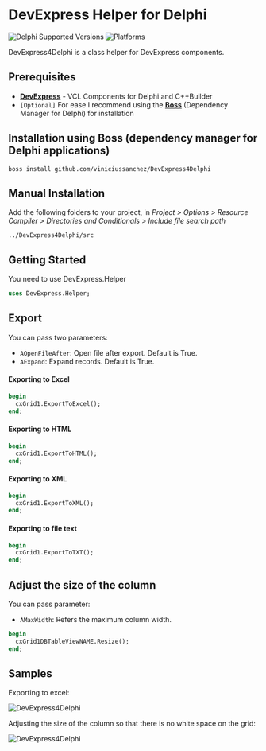 # DevExpress Helper for Delphi
![Delphi Supported Versions](https://img.shields.io/badge/Delphi%20Supported%20Versions-XE3%20and%20ever-blue.svg)
![Platforms](https://img.shields.io/badge/Supported%20platforms-Win32%20and%20Win64-red.svg)
 
DevExpress4Delphi is a class helper for DevExpress components.
 
## Prerequisites
 * [**DevExpress**](https://www.devexpress.com/products/vcl/) - VCL Components for Delphi and C++Builder
 * `[Optional]` For ease I recommend using the [**Boss**](https://github.com/HashLoad/boss) (Dependency Manager for Delphi) for installation
 
## Installation using Boss (dependency manager for Delphi applications)
```
boss install github.com/viniciussanchez/DevExpress4Delphi
```

## Manual Installation
Add the following folders to your project, in *Project > Options > Resource Compiler > Directories and Conditionals > Include file search path*
```
../DevExpress4Delphi/src
```

## Getting Started
You need to use DevExpress.Helper
```pascal
uses DevExpress.Helper;
```

## Export

You can pass two parameters:
 * `AOpenFileAfter`: Open file after export. Default is True.
 * `AExpand`: Expand records. Default is True.

#### Exporting to Excel

```pascal
begin
  cxGrid1.ExportToExcel();
end;
```

#### Exporting to HTML

```pascal
begin
  cxGrid1.ExportToHTML();
end;
```

#### Exporting to XML

```pascal
begin
  cxGrid1.ExportToXML();
end;
```

#### Exporting to file text

```pascal
begin
  cxGrid1.ExportToTXT();
end;
```

## Adjust the size of the column

You can pass parameter:
 * `AMaxWidth`: Refers the maximum column width.

```pascal
begin
  cxGrid1DBTableViewNAME.Resize();  
end;
```

## Samples

Exporting to excel:

![DevExpress4Delphi](samples/img/Screenshot_2.png)

Adjusting the size of the column so that there is no white space on the grid:

![DevExpress4Delphi](samples/img/Screenshot_4.png)
